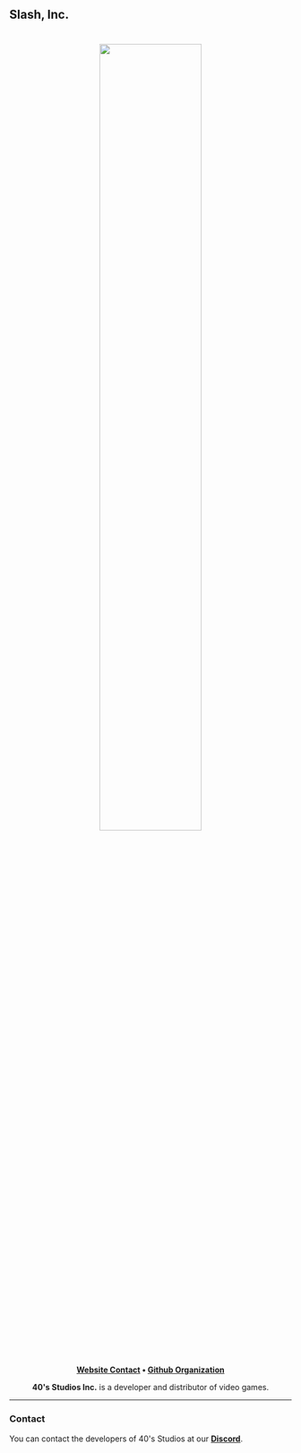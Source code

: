 ## Slash, Inc.

<h1 align="center">
    <a href="https://github.com/fortiestudios" target="_blank">
        <img height="60%" width="60%" src="https://raw.githubusercontent.com/fortiesstudios/branding/main/images/banner/banner-corner-60px.png"><br>
    </a>
</h1>

<p align="center">
    <b><a href="https://www.fortiestudios.ga/">Website Contact</a> • <a href="https://github.com/fortiestudios">Github Organization</a></b>
</p>

<p align="center">
   <b>40's Studios Inc.</b> is a developer and distributor of video games.
</p>

---

### Contact

You can contact the developers of 40's Studios at our <b><a href="https://discord.com/invite/wDNqXZ7wpq">Discord</a></b>.
